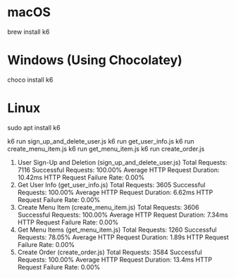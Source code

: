 # macOS
brew install k6

# Windows (Using Chocolatey)
choco install k6

# Linux
sudo apt install k6



k6 run  sign_up_and_delete_user.js
k6 run  get_user_info.js
k6 run  create_menu_item.js
k6 run  get_menu_item.js
k6 run  create_order.js

1. User Sign-Up and Deletion (sign_up_and_delete_user.js)
Total Requests: 7116
Successful Requests: 100.00%
Average HTTP Request Duration: 10.42ms
HTTP Request Failure Rate: 0.00%
2. Get User Info (get_user_info.js)
Total Requests: 3605
Successful Requests: 100.00%
Average HTTP Request Duration: 6.62ms
HTTP Request Failure Rate: 0.00%
3. Create Menu Item (create_menu_item.js)
Total Requests: 3606
Successful Requests: 100.00%
Average HTTP Request Duration: 7.34ms
HTTP Request Failure Rate: 0.00%
4. Get Menu Items (get_menu_item.js)
Total Requests: 1260
Successful Requests: 78.05%
Average HTTP Request Duration: 1.89s
HTTP Request Failure Rate: 0.00%
5. Create Order (create_order.js)
Total Requests: 3584
Successful Requests: 100.00%
Average HTTP Request Duration: 13.4ms
HTTP Request Failure Rate: 0.00%